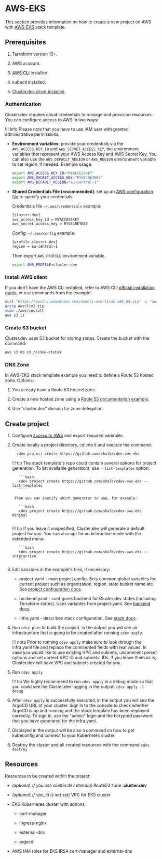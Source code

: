 # AWS-EKS

This section provides information on how to create a new project on AWS with [AWS-EKS](https://github.com/shalb/cdev-aws-eks) stack template.

## Prerequisites 

1. Terraform version 13+.

2. AWS account.

3. [AWS CLI](#install-aws-client) installed.

4. kubectl installed.

5. [Cluster.dev client installed](https://docs.cluster.dev/get-started-install/).

### Authentication

Cluster.dev requires cloud credentials to manage and provision resources. You can configure access to AWS in two ways:

!!! Info
    Please note that you have to use IAM user with granted administrative permissions.

* **Environment variables**: provide your credentials via the `AWS_ACCESS_KEY_ID` and `AWS_SECRET_ACCESS_KEY`, the environment variables that represent your AWS Access Key and AWS Secret Key. You can also use the `AWS_DEFAULT_REGION` or `AWS_REGION` environment variable to set region, if needed. Example usage:

    ```bash
    export AWS_ACCESS_KEY_ID="MYACCESSKEY"
    export AWS_SECRET_ACCESS_KEY="MYSECRETKEY"
    export AWS_DEFAULT_REGION="eu-central-1"
    ```

* **Shared Credentials File (recommended)**: set up an [AWS configuration file](https://docs.aws.amazon.com/cli/latest/userguide/cli-configure-files.html) to specify your credentials.

    Credentials file `~/.aws/credentials` example:

    ```bash
    [cluster-dev]
    aws_access_key_id = MYACCESSKEY
    aws_secret_access_key = MYSECRETKEY
    ```

    Config: `~/.aws/config` example:

    ```bash
    [profile cluster-dev]
    region = eu-central-1
    ```

    Then export `AWS_PROFILE` environment variable.

    ```bash
    export AWS_PROFILE=cluster-dev
    ```

### Install AWS client 

If you don't have the AWS CLI installed, refer to AWS CLI [official installation guide](https://docs.aws.amazon.com/cli/latest/userguide/install-cliv2-linux.html), or use commands from the example:

```bash
curl "https://awscli.amazonaws.com/awscli-exe-linux-x86_64.zip" -o "awscliv2.zip"
unzip awscliv2.zip
sudo ./aws/install
aws s3 ls
```

### Create S3 bucket 

Cluster.dev uses S3 bucket for storing states. Create the bucket with the command:

```bash
aws s3 mb s3://cdev-states
```

### DNS Zone

In AWS-EKS stack template example you need to define a Route 53 hosted zone. Options:

1. You already have a Route 53 hosted zone.

2. Create a new hosted zone using a [Route 53 documentation example](https://docs.aws.amazon.com/cli/latest/reference/route53/create-hosted-zone.html#examples).

3. Use "cluster.dev" domain for zone delegation.

## Create project 

1. Configure [access to AWS](#authentication) and export required variables.

2. Create locally a project directory, cd into it and execute the command:

    ```bash
      cdev project create https://github.com/shalb/cdev-aws-eks
    ```

    !!! tip
        The stack template's repo could contain several options for project generation. To list available generators, use ```--list-templates``` option:

          ```bash
          cdev project create https://github.com/shalb/cdev-aws-eks --list-templates
          ```

        Then you can specify which generator to use, for example:

          ```bash
          cdev project create https://github.com/shalb/cdev-aws-eks minimal
          ```
    !!! tip
        If you leave it unspecified, Cluster.dev will generate a default project for you. You can also opt for an interactive mode with the extended menu:

          ```bash
          cdev project create https://github.com/shalb/cdev-aws-eks --interactive
          ```

3. Edit variables in the example's files, if necessary:

    * project.yaml - main project config. Sets common global variables for current project such as organization, region, state bucket name etc. See [project configuration docs](https://docs.cluster.dev/structure-project/).

    * backend.yaml - configures backend for Cluster.dev states (including Terraform states). Uses variables from project.yaml. See [backend docs](https://docs.cluster.dev/structure-backend/).

    * infra.yaml - describes stack configuration. See [stack docs](https://docs.cluster.dev/structure-stack/).

4. Run `cdev plan` to build the project. In the output you will see an infrastructure that is going to be created after running `cdev apply`.

    !!! note
        Prior to running `cdev apply` make sure to look through the infra.yaml file and replace the commented fields with real values. In case you would like to use existing VPC and subnets, uncomment preset options and set correct VPC ID and subnets' IDs. If you leave them as is, Cluster.dev will have VPC and subnets created for you.

5. Run `cdev apply`

    !!! tip
        We highly recommend to run `cdev apply` in a debug mode so that you could see the Cluster.dev logging in the output: `cdev apply -l debug`

6. After `cdev apply` is successfully executed, in the output you will see the ArgoCD URL of your cluster. Sign in to the console to check whether ArgoCD is up and running and the stack template has been deployed correctly. To sign in, use the "admin" login and the bcrypted password that you have generated for the infra.yaml.

7. Displayed in the output will be also a command on how to get kubeconfig and connect to your Kubernetes cluster.

8. Destroy the cluster and all created resources with the command `cdev destroy`

## Resources

Resources to be created within the project:

* *(optional, if you use cluster.dev domain)* Route53 zone **<cluster-name>.cluster.dev**

* *(optional, if vpc_id is not set)* VPC for EKS cluster

* EKS Kubernetes cluster with addons:

    * cert-manager

    * ingress-nginx

    * external-dns

    * argocd

* AWS IAM roles for EKS IRSA cert-manager and external-dns
